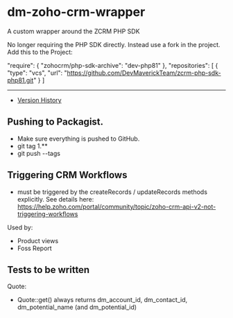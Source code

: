 # dm-zoho-crm-wrapper
A custom wrapper around the ZCRM PHP SDK


No longer requiring the PHP SDK directly. Instead use a fork in the project. Add this to the Project:

"require": {
		"zohocrm/php-sdk-archive": "dev-php81" 
	},
	"repositories": [
		{
			"type": "vcs",
			"url": "https://github.com/DevMaverickTeam/zcrm-php-sdk-php81.git"
		}
	]






--------------------

* [Version History](docs/VersionHistory.md)


## Pushing to Packagist.
- Make sure everything is pushed to GitHub.
- git tag 1.**
- git push --tags



## Triggering CRM Workflows
-  must be triggered by the createRecords / updateRecords methods explicitly. See details here: https://help.zoho.com/portal/community/topic/zoho-crm-api-v2-not-triggering-workflows


Used by:
- Product views
- Foss Report


## Tests to be written
Quote:
- Quote::get() always returns dm_account_id, dm_contact_id, dm_potential_name (and dm_potential_id)